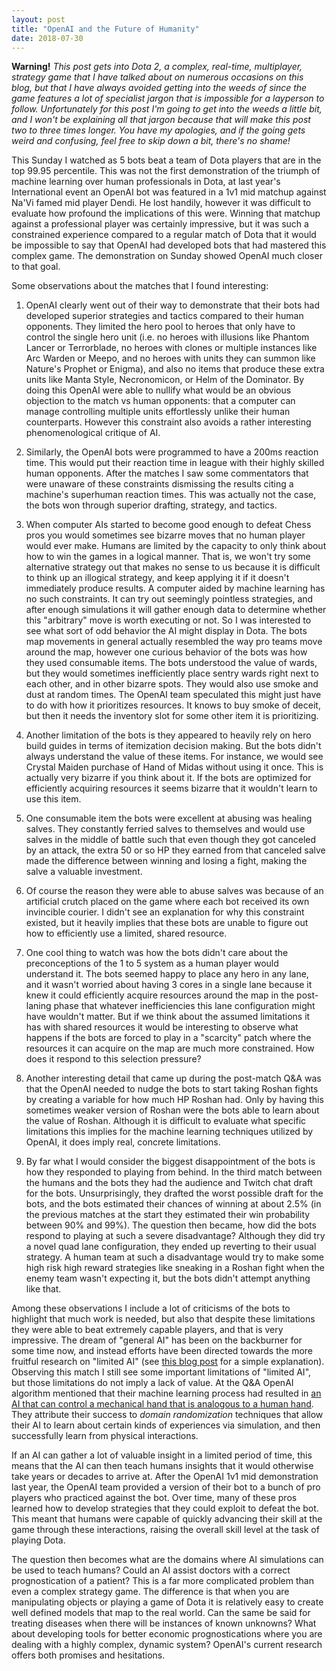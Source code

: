```yaml
---
layout: post
title: "OpenAI and the Future of Humanity"
date: 2018-07-30
---
```


**Warning!** *This post gets into Dota 2, a complex, real-time, multiplayer, strategy game that I have talked about on numerous occasions on this blog, but that I have always avoided getting into the weeds of since the game features a lot of specialist jargon that is impossible for a layperson to follow. Unfortunately for this post I'm going to get into the weeds a little bit, and I won't be explaining all that jargon because that will make this post two to three times longer. You have my apologies, and if the going gets weird and confusing, feel free to skip down a bit, there's no shame!*

This Sunday I watched as 5 bots beat a team of Dota players that are in the top 99.95 percentile. This was not the first demonstration of the triumph of machine learning over human professionals in Dota, at last year's International event an OpenAI bot was featured in a 1v1 mid matchup against Na'Vi famed mid player Dendi. He lost handily, however it was difficult to evaluate how profound the implications of this were. Winning that matchup against a professional player was certainly impressive, but it was such a constrained experience compared to a regular match of Dota that it would be impossible to say that OpenAI had developed bots that had mastered this complex game. The demonstration on Sunday showed OpenAI much closer to that goal.

Some observations about the matches that I found interesting:

1. OpenAI clearly went out of their way to demonstrate that their bots had developed superior strategies and tactics compared to their human opponents. They limited the hero pool to heroes that only have to control the single hero unit (i.e. no heroes with illusions like Phantom Lancer or Terrorblade, no heroes with clones or multiple instances like Arc Warden or Meepo, and no heroes with units they can summon like Nature's Prophet or Enigma), and also no items that produce these extra units like Manta Style, Necronomicon, or Helm of the Dominator. By doing this OpenAI were able to nullify what would be an obvious objection to the match vs human opponents: that a computer can manage controlling multiple units effortlessly unlike their human counterparts. However this constraint also avoids a rather interesting phenomenological critique of AI.

2. Similarly, the OpenAI bots were programmed to have a 200ms reaction time. This would put their reaction time in league with their highly skilled human opponents. After the matches I saw some commentators that were unaware of these constraints dismissing the results citing a machine's superhuman reaction times. This was actually not the case, the bots won through superior drafting, strategy, and tactics.

3. When computer AIs started to become good enough to defeat Chess pros you would sometimes see bizarre moves that no human player would ever make. Humans are limited by the capacity to only think about how to win the games in a logical manner. That is, we won't try some alternative strategy out that makes no sense to us because it is difficult to think up an illogical strategy, and keep applying it if it doesn't immediately produce results. A computer aided by machine learning has no such constraints. It can try out seemingly pointless strategies, and after enough simulations it will gather enough data to determine whether this "arbitrary" move is worth executing or not. So I was interested to see what sort of odd behavior the AI might display in Dota. The bots map movements in general actually resembled the way pro teams move around the map, however one curious behavior of the bots was how they used consumable items. The bots understood the value of wards, but they would sometimes inefficiently place sentry wards right next to each other, and in other bizarre spots. They would also use smoke and dust at random times. The OpenAI team speculated this might just have to do with how it prioritizes resources. It knows to buy smoke of deceit, but then it needs the inventory slot for some other item it is prioritizing.

4. Another limitation of the bots is they appeared to heavily rely on hero build guides in terms of itemization decision making. But the bots didn't always understand the value of these items. For instance, we would see Crystal Maiden purchase of Hand of Midas without using it once. This is actually very bizarre if you think about it. If the bots are optimized for efficiently acquiring resources it seems bizarre that it wouldn't learn to use this item.

5. One consumable item the bots were excellent at abusing was healing salves. They constantly ferried salves to themselves and would use salves in the middle of battle such that even though they got canceled by an attack, the extra 50 or so HP they earned from that canceled salve made the difference between winning and losing a fight, making the salve a valuable investment.

6. Of course the reason they were able to abuse salves was because of an artificial crutch placed on the game where each bot received its own invincible courier. I didn't see an explanation for why this constraint existed, but it heavily implies that these bots are unable to figure out how to efficiently use a limited, shared resource.

7. One cool thing to watch was how the bots didn't care about the preconceptions of the 1 to 5 system as a human player would understand it. The bots seemed happy to place any hero in any lane, and it wasn't worried about having 3 cores in a single lane because it knew it could efficiently acquire resources around the map in the post-laning phase that whatever inefficiencies this lane configuration might have wouldn't matter. But if we think about the assumed limitations it has with shared resources it would be interesting to observe what happens if the bots are forced to play in a "scarcity" patch where the resources it can acquire on the map are much more constrained. How does it respond to this selection pressure?

8. Another interesting detail that came up during the post-match Q&A was that the OpenAI needed to nudge the bots to start taking Roshan fights by creating a variable for how much HP Roshan had. Only by having this sometimes weaker version of Roshan were the bots able to learn about the value of Roshan. Although it is difficult to evaluate what specific limitations this implies for the machine learning techniques utilized by OpenAI, it does imply real, concrete limitations.

9. By far what I would consider the biggest disappointment of the bots is how they responded to playing from behind. In the third match between the humans and the bots they had the audience and Twitch chat draft for the bots. Unsurprisingly, they drafted the worst possible draft for the bots, and the bots estimated their chances of winning at about 2.5% (in the previous matches at the start they estimated their win probability between 90% and 99%). The question then became, how did the bots respond to playing at such a severe disadvantage? Although they did try a novel quad lane configuration, they ended up reverting to their usual strategy. A human team at such a disadvantage would try to make some high risk high reward strategies like sneaking in a Roshan fight when the enemy team wasn't expecting it, but the bots didn't attempt anything like that.

Among these observations I include a lot of criticisms of the bots to highlight that much work is needed, but also that despite these limitations they were able to beat extremely capable players, and that is very impressive. The dream of "general AI" has been on the backburner for some time now, and instead efforts have been directed towards the more fruitful research on "limited AI" (see [this blog post](https://blogs.nvidia.com/blog/2016/07/29/whats-difference-artificial-intelligence-machine-learning-deep-learning-ai/) for a simple explanation). Observing this match I still see some important limitations of "limited AI", but those limitations do not imply a lack of value. At the Q&A OpenAI algorithm mentioned that their machine learning process had resulted in [an AI that can control a mechanical hand that is analogous to a human hand](https://blog.openai.com/learning-dexterity/). They attribute their success to *domain randomization* techniques that allow their AI to learn about certain kinds of experiences via simulation, and then successfully learn from physical interactions.

If an AI can gather a lot of valuable insight in a limited period of time, this means that the AI can then teach humans insights that it would otherwise take years or decades to arrive at. After the OpenAI 1v1 mid demonstration last year, the OpenAI team provided a version of their bot to a bunch of pro players who practiced against the bot. Over time, many of these pros learned how to develop strategies that they could exploit to defeat the bot. This meant that humans were capable of quickly advancing their skill at the game through these interactions, raising the overall skill level at the task of playing Dota.

The question then becomes what are the domains where AI simulations can be used to teach humans? Could an AI assist doctors with a correct prognostication of a patient? This is a far more complicated problem than even a complex strategy game. The difference is that when you are manipulating objects or playing a game of Dota it is relatively easy to create well defined models that map to the real world. Can the same be said for treating diseases when there will be instances of known unknowns? What about developing tools for better economic prognostications where you are dealing with a highly complex, dynamic system? OpenAI's current research offers both promises and hesitations.
